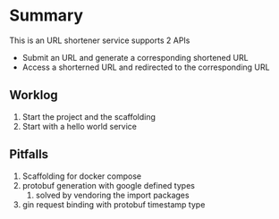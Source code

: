 # Summary

This is an URL shortener service supports 2 APIs

- Submit an URL and generate a corresponding shortened URL
- Access a shorterned URL and redirected to the corresponding URL

## Worklog

1. Start the project and the scaffolding
2. Start with a hello world service

## Pitfalls

1. Scaffolding for docker compose
2. protobuf generation with google defined types
    1. solved by vendoring the import packages
3. gin request binding with protobuf timestamp type
